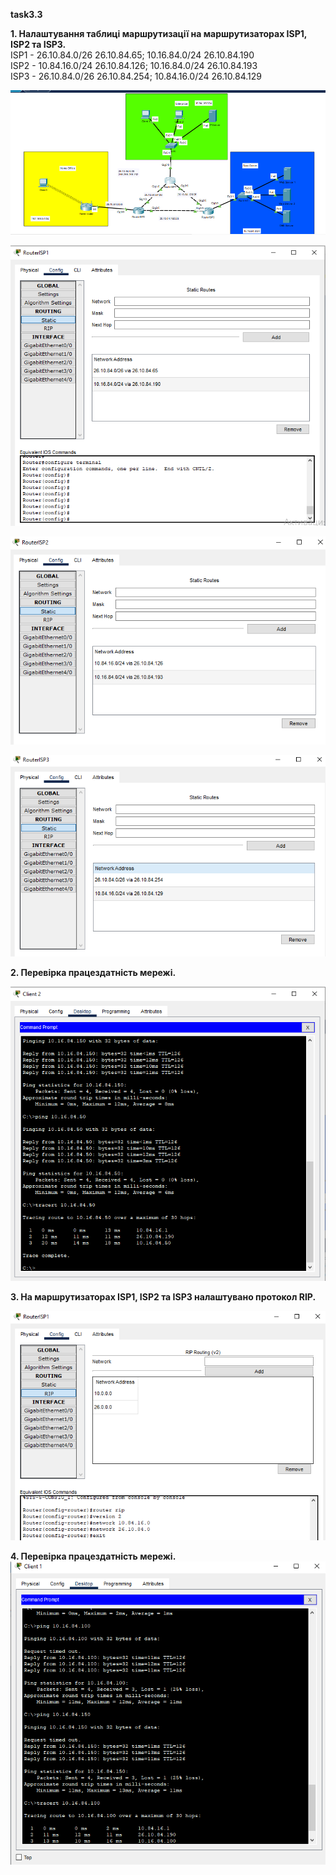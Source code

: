 **task3.3**

**1. Налаштування таблиці маршрутизації на маршрутизаторах ISP1, ISP2 та ISP3.**  
ISP1 - 26.10.84.0/26 26.10.84.65; 10.16.84.0/24 26.10.84.190  
ISP2 - 10.84.16.0/24 26.10.84.126; 10.16.84.0/24 26.10.84.193  
ISP3 - 26.10.84.0/26 26.10.84.254; 10.84.16.0/24 26.10.84.129  

![gen.png](https://github.com/terra144481/DevOps_online_Odessa_2022Q1Q2/blob/d5fae225cc49b339f30f6e763ed24ca4ded44c5a/m3/task3.3/images/gen.png)

![1_isp1_rout.png](https://github.com/terra144481/DevOps_online_Odessa_2022Q1Q2/blob/d5fae225cc49b339f30f6e763ed24ca4ded44c5a/m3/task3.3/images/1_isp1_rout.png)

![2_isp2_rout.png](https://github.com/terra144481/DevOps_online_Odessa_2022Q1Q2/blob/d5fae225cc49b339f30f6e763ed24ca4ded44c5a/m3/task3.3/images/2_isp2_rout.png)

![3_isp_3_rout.png](https://github.com/terra144481/DevOps_online_Odessa_2022Q1Q2/blob/d5fae225cc49b339f30f6e763ed24ca4ded44c5a/m3/task3.3/images/3_isp_3_rout.png)

**2. Перевірка працездатність мережі.**

![4_ping_serv1_ok.png](https://github.com/terra144481/DevOps_online_Odessa_2022Q1Q2/blob/d5fae225cc49b339f30f6e763ed24ca4ded44c5a/m3/task3.3/images/4_ping_serv1_ok.png)

**3. На маршрутизаторах ISP1, ISP2 та ISP3 налаштувано протокол RIP.**

![5_setting_RIP_isp1.png](https://github.com/terra144481/DevOps_online_Odessa_2022Q1Q2/blob/d5fae225cc49b339f30f6e763ed24ca4ded44c5a/m3/task3.3/images/5_setting_RIP_isp1.png)  

**4. Перевірка працездатність мережі.**  
![6_ping_serv_RIP.png](https://github.com/terra144481/DevOps_online_Odessa_2022Q1Q2/blob/d5fae225cc49b339f30f6e763ed24ca4ded44c5a/m3/task3.3/images/6_ping_serv_RIP.png)
